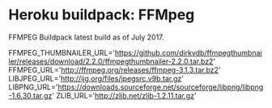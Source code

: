 Heroku buildpack: FFMpeg
=======================
FFMPEG Buildpack latest build as of July 2017.

FFMPEG_THUMBNAILER_URL='https://github.com/dirkvdb/ffmpegthumbnailer/releases/download/2.2.0/ffmpegthumbnailer-2.2.0.tar.bz2'
FFMPEG_URL='http://ffmpeg.org/releases/ffmpeg-3.1.3.tar.bz2'
LIBJPEG_URL='http://ijg.org/files/jpegsrc.v9b.tar.gz'
LIBPNG_URL='https://downloads.sourceforge.net/sourceforge/libpng/libpng-1.6.30.tar.gz'
ZLIB_URL='http://zlib.net/zlib-1.2.11.tar.gz'
